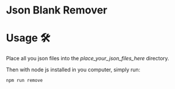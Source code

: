 # Json Blank Remover

# Usage 🛠️

Place all you json files into the *place_your_json_files_here* directory.

Then with node js installed in you computer, simply run:
```sh
npm run remove
```
